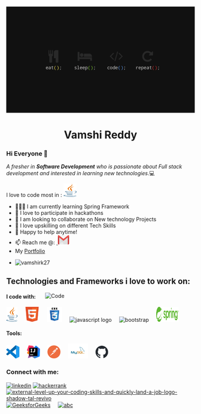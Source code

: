 ![logo](https://github.com/VamshiRk27/VamshiRk27/blob/main/Logo's/Eat%20sleep%20code.jpg)
<h1 align="center">Vamshi Reddy </h1>

### Hi Everyone 👋
*A fresher in* **_Software Development_** *who is passionate about Full stack development and interested in learning new technologies*.💻


I love to code most in : <img src="https://github.com/VamshiRk27/VamshiRk27/blob/main/Logo's/Java%20logo.png" width="35" height="35"/>


- 👨🏽‍💻 I am currently learning Spring Framework
- 🙍 I love to participate in hackathons
- 👯 I am looking to collaborate on New technology Projects
- 🧠 I love upskilling on different Tech Skills
- 💬 Happy to help anytime!
- 📫 Reach me @: <a href="mailto:vamshi.rk27@gmail.com">&nbsp;<img src="https://github.com/VamshiRk27/VamshiRk27/blob/main/Logo's/Gmail%20Logo%202.png" width="30" height="25"/></a>
- My <a href="https://vamshirk27.github.io/My_Portfolio/">Portfolio</a>
- <p align="left"> <img src="https://komarev.com/ghpvc/?username=vamshirk27&label=Profile%20views&color=0e75b6&style=flat" alt="vamshirk27" /> </p>

<h2 align="left">Technologies and Frameworks i love to work on:</h2>
<img  align="right" alt="Code" width="400" src="https://updategadh.com/wp-content/uploads/2023/07/Java-web-project-configuration.gif"/>

<h4>I code with:</h4>
<div align="left">
  <img src="https://github.com/VamshiRk27/VamshiRk27/blob/main/Logo's/Java%20logo.png" height="40" alt="Java logo"  />
  <img width="12" />
  <img src="https://github.com/VamshiRk27/VamshiRk27/blob/main/Logo's/html5-logo-31813.png" height="40" alt="HTML logo"  />
  <img width="12" />
  <img src="https://github.com/VamshiRk27/VamshiRk27/blob/main/Logo's/css3-logo-31822.png" height="40" alt="CSS logo"  />
  <img width="12" />
  <img src="https://cdn.jsdelivr.net/gh/devicons/devicon/icons/javascript/javascript-original.svg" height="40" alt="javascript logo"  />
  <img width="12" />
  <img src="https://img.icons8.com/fluency/48/bootstrap.png" height="40" alt="bootstrap"/>
  <img width="12" />
  <img src="https://github.com/VamshiRk27/VamshiRk27/blob/main/Logo's/Spring%20logo.png" width="60" height="40" alt="Spring logo"  />
  <img width="12" />
</div>

<h4>Tools:</h4>
<div align="left">
  <img src="https://github.com/VamshiRk27/VamshiRk27/blob/main/Logo's/visual-studio-code-icon.png" width="35" height="35"/>
<img width="12" />
<img src="https://github.com/VamshiRk27/VamshiRk27/blob/main/Logo's/intellij-idea-logo.png" width="35" height="35"/>
<img width="12" />
<img src="https://github.com/VamshiRk27/VamshiRk27/blob/main/Logo's/postman-icon.png" width="35" height="35"/> 
<img width="12" />
<img src="https://github.com/VamshiRk27/VamshiRk27/blob/main/Logo's/logo-mysql-26295.png" height="40" alt="MySQL logo"  />
<img width="12" />
<img src="https://github.com/VamshiRk27/VamshiRk27/blob/main/Logo's/github-mark.png" width="35" height="35"/>
</div>









<h3 align="left">Connect with me:</h3>
<p align="left">
<a href="https://www.linkedin.com/in/vamshirk/" target="blank"><img align="center" height="40" width="40" src="https://img.icons8.com/fluency/48/linkedin.png" alt="linkedin"/></a>
<a href="https://www.hackerrank.com/profile/vaark1827" target="blank"><img align="center" width="30" height="30" src="https://img.icons8.com/windows/32/000000/hackerrank.png" alt="hackerrank"/></a>
<a href="https://leetcode.com/Vamshir_k/" target="blank"><img align="center" width="30" height="30" src="https://img.icons8.com/external-tal-revivo-shadow-tal-revivo/48/external-level-up-your-coding-skills-and-quickly-land-a-job-logo-shadow-tal-revivo.png" alt="external-level-up-your-coding-skills-and-quickly-land-a-job-logo-shadow-tal-revivo"/></a>
<a href="https://auth.geeksforgeeks.org/user/vamshirk" target="blank"><img align="center" width="40" height="35" src="https://img.icons8.com/color/48/GeeksforGeeks.png" alt="GeeksforGeeks"/></a>
<img width="12" />
<a href="https://www.codingninjas.com/studio/profile/VamshiRk" target="blank"><img align="center" src="https://asset.brandfetch.io/idQVGbrvGL/idhgFUNid6.svg" alt="abc" height="70" width="90" /></a>
</p>



<!--
**VamshiRk27/VamshiRk27** is a ✨ _special_ ✨ repository because its `README.md` (this file) appears on your GitHub profile.

Here are some ideas to get you started:


- 😄 Pronouns: ...
- ⚡ Fun fact: ...
-->
